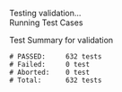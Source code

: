 
Testing validation...</br>
Running Test Cases

Test Summary for validation

    # PASSED:     632 tests
    # Failed:     0 test
    # Aborted:    0 test
    # Total:      632 tests
